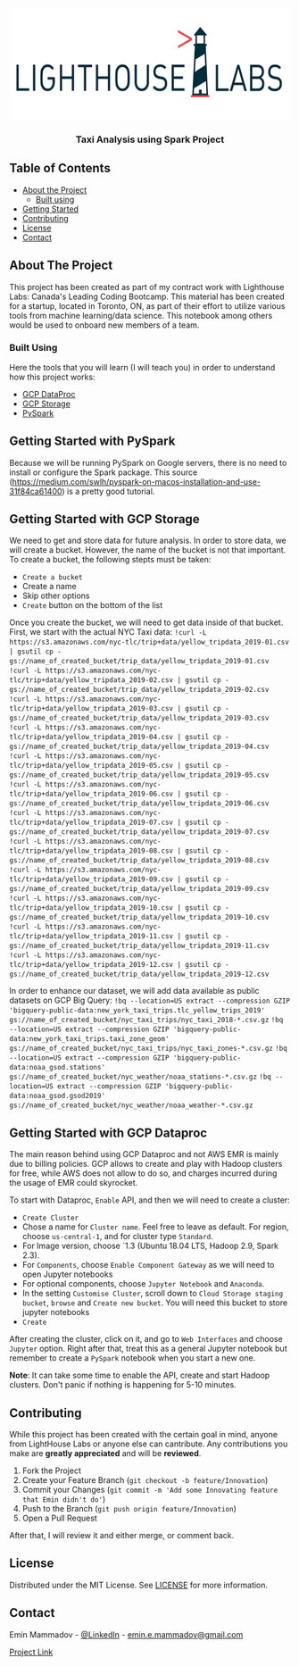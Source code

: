 <!-- PROJECT LOGO -->
<br />
<p align="center">
    <img src="images/logo_lhl.png" alt="Logo" width="500" height="200">
  </a>

  <h3 align="center">Taxi Analysis using Spark Project</h3>
</p>

## Table of Contents

* [About the Project](#about-the-project)
  * [Built using](#built-using)
* [Getting Started](#getting-started)
* [Contributing](#contributing)
* [License](#license)
* [Contact](#contact)


<!-- ABOUT THE PROJECT -->
## About The Project

This project has been created as part of my contract work with Lighthouse Labs: Canada's 
Leading Coding Bootcamp. This material has been created for a startup, located in Toronto, ON, as part of their effort to utilize various tools from machine learning/data science. This notebook among others would be used to onboard new members of a team.


### Built Using
Here the tools that you will learn (I will teach you) in order to understand how this project works:
* [GCP DataProc](https://console.cloud.google.com/dataproc)
* [GCP Storage](https://console.cloud.google.com/storage)
* [PySpark](https://pypi.org/project/pyspark/)



<!-- GETTING STARTED -->
## Getting Started with PySpark

Because we will be running PySpark on Google servers, there is no need to install or configure the 
Spark package. This source (https://medium.com/swlh/pyspark-on-macos-installation-and-use-31f84ca61400)
is a pretty good tutorial.

## Getting Started with GCP Storage

We need to get and store data for future analysis. In order to store data, we will create a bucket. However, the name of the bucket is not that important. To create a bucket, the following stepts must be taken:
* `Create a bucket` 
* Create a name 
* Skip other options
* `Create` button on the bottom of the list

Once you create the bucket, we will need to get data inside of that bucket. First, we start with the actual NYC Taxi data:
`!curl -L https://s3.amazonaws.com/nyc-tlc/trip+data/yellow_tripdata_2019-01.csv | gsutil cp - gs://name_of_created_bucket/trip_data/yellow_tripdata_2019-01.csv`
`!curl -L https://s3.amazonaws.com/nyc-tlc/trip+data/yellow_tripdata_2019-02.csv | gsutil cp - gs://name_of_created_bucket/trip_data/yellow_tripdata_2019-02.csv`
`!curl -L https://s3.amazonaws.com/nyc-tlc/trip+data/yellow_tripdata_2019-03.csv | gsutil cp - gs://name_of_created_bucket/trip_data/yellow_tripdata_2019-03.csv`
`!curl -L https://s3.amazonaws.com/nyc-tlc/trip+data/yellow_tripdata_2019-04.csv | gsutil cp - gs://name_of_created_bucket/trip_data/yellow_tripdata_2019-04.csv`
`!curl -L https://s3.amazonaws.com/nyc-tlc/trip+data/yellow_tripdata_2019-05.csv | gsutil cp - gs://name_of_created_bucket/trip_data/yellow_tripdata_2019-05.csv`
`!curl -L https://s3.amazonaws.com/nyc-tlc/trip+data/yellow_tripdata_2019-06.csv | gsutil cp - gs://name_of_created_bucket/trip_data/yellow_tripdata_2019-06.csv`
`!curl -L https://s3.amazonaws.com/nyc-tlc/trip+data/yellow_tripdata_2019-07.csv | gsutil cp - gs://name_of_created_bucket/trip_data/yellow_tripdata_2019-07.csv`
`!curl -L https://s3.amazonaws.com/nyc-tlc/trip+data/yellow_tripdata_2019-08.csv | gsutil cp - gs://name_of_created_bucket/trip_data/yellow_tripdata_2019-08.csv`
`!curl -L https://s3.amazonaws.com/nyc-tlc/trip+data/yellow_tripdata_2019-09.csv | gsutil cp - gs://name_of_created_bucket/trip_data/yellow_tripdata_2019-09.csv`
`!curl -L https://s3.amazonaws.com/nyc-tlc/trip+data/yellow_tripdata_2019-10.csv | gsutil cp - gs://name_of_created_bucket/trip_data/yellow_tripdata_2019-10.csv`
`!curl -L https://s3.amazonaws.com/nyc-tlc/trip+data/yellow_tripdata_2019-11.csv | gsutil cp - gs://name_of_created_bucket/trip_data/yellow_tripdata_2019-11.csv`
`!curl -L https://s3.amazonaws.com/nyc-tlc/trip+data/yellow_tripdata_2019-12.csv | gsutil cp - gs://name_of_created_bucket/trip_data/yellow_tripdata_2019-12.csv`

In order to enhance our dataset, we will add data available as public datasets on GCP Big Query:
`!bq --location=US extract --compression GZIP 'bigquery-public-data:new_york_taxi_trips.tlc_yellow_trips_2019' gs://name_of_created_bucket/nyc_taxi_trips/nyc_taxi_2018-*.csv.gz`
`!bq --location=US extract --compression GZIP 'bigquery-public-data:new_york_taxi_trips.taxi_zone_geom' gs://name_of_created_bucket/nyc_taxi_trips/nyc_taxi_zones-*.csv.gz`
`!bq --location=US extract --compression GZIP 'bigquery-public-data:noaa_gsod.stations' gs://name_of_created_bucket/nyc_weather/noaa_stations-*.csv.gz`
`!bq --location=US extract --compression GZIP 'bigquery-public-data:noaa_gsod.gsod2019' gs://name_of_created_bucket/nyc_weather/noaa_weather-*.csv.gz`

## Getting Started with GCP Dataproc

The main reason behind using GCP Dataproc and not AWS EMR is mainly due to billing policies. GCP allows to create and play with Hadoop clusters for free, while AWS does not allow to do so, and charges incurred during the usage of EMR could skyrocket. 

To start with Dataproc, `Enable` API, and then we will need to create a cluster:
* `Create Cluster`
* Chose a name for `Cluster name`. Feel free to leave as default. For region, choose `us-central-1`, and for cluster type `Standard`.
* For Image version, choose `1.3 (Ubuntu 18.04 LTS, Hadoop 2.9, Spark 2.3).
* For `Components`, choose `Enable Component Gateway` as we will need to open Jupyter notebooks
* For optional components, choose `Jupyter Notebook` and `Anaconda`.
* In the setting `Customise Cluster`, scroll down to `Cloud Storage staging bucket`, `browse` and `Create new bucket`. You will need this bucket to store jupyter notebooks
* `Create`

After creating the cluster, click on it, and go to `Web Interfaces` and choose `Jupyter` option. Right after that, treat this as a general Jupyter notebook but remember to create a `PySpark` notebook when you start a new one.


__Note__: It can take some time to enable the API, create and start Hadoop clusters. Don't panic if nothing is happening for 5-10 minutes.

<!-- CONTRIBUTING -->
## Contributing

While this project has been created with the certain goal in mind, anyone from LightHouse Labs or anyone else can cantribute. Any contributions you make are **greatly appreciated** and will be **reviewed**.

1. Fork the Project
2. Create your Feature Branch (`git checkout -b feature/Innovation`)
3. Commit your Changes (`git commit -m 'Add some Innovating feature that Emin didn't do'`)
4. Push to the Branch (`git push origin feature/Innovation`)
5. Open a Pull Request

After that, I will review it and either merge, or comment back. 

<!-- LICENSE -->
## License

Distributed under the MIT License. See [LICENSE](https://github.com/iameminmammadov/bigmart/blob/main/licence.txt) for more information.

<!-- CONTACT -->
## Contact

Emin Mammadov - [@LinkedIn](https://www.linkedin.com/in/emin-mammadov/) - emin.e.mammadov@gmail.com 

[Project Link](https://github.com/iameminmammadov/Spark_Analysis_Taxi)